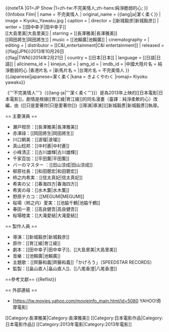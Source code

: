 {{noteTA
|G1=JP Show
|1=zh-tw:不完美情人;zh-hans:純淨脆弱的心;
}}
{{Infobox Film|
| name           = 不完美情人
| original_name  = {{lang|ja|潔く柔く}}
| image          = Kiyoku_Yawaku.jpg
| caption        = 
| director       = [[新城毅彦|新城毅彦]]
| writer         = [[田中幸子|田中幸子]]<br />[[大島里美|大島里美]]
| starring       = [[長澤雅美|長澤雅美]]<br />[[岡田將生|岡田將生]]
| music          = [[池賴廣|池賴廣]]
| cinematography = 
| editing        = 
| distributor    = [[C&I_entertainment|C&I entertainment]]
| released       = {{flag|JPN}}2013年10月26日<br />{{flag|TWN}}2014年2月21日
| country        = [[日本|日本]]
| language       = [[日語|日語]]
| allcinema_id   = 
| kinejun_id     = 
| amg_id         = 
| imdb_id        = 
|中國大陸片名 = 純淨脆弱的心
|香港片名    = 
|新馬片名    = 
|台灣片名    = 不完美情人
}}
{{Japanese|japanese=潔く柔く|kana = きよくやわく |romaji= Kiyoku yawaku}}

《'''不完美情人'''》（{{lang-ja|'''潔く柔く'''}}）是為2013年上映的[[日本電影|日本電影]]，劇情是根據[[育江綾|育江綾]]的同名漫畫（臺譯：純淨柔軟的心）改編，由《[[只是愛著你|只是愛著你]]》[[導演|導演]][[新城毅彥|新城毅彥]]執導。

== 主要演員 ==
* 瀬戸柑奈：[[長澤雅美|長澤雅美]]
* 赤澤祿：[[岡田將生|岡田將生]]
* 川口朝美：[[波瑠|波瑠]]
* 真山稔邦：[[中村蒼|中村蒼]]
* 小峰清正：[[古川雄輝|古川雄輝]]
* 千家百加：[[平田薫|平田薫]]
* バーのマスター ：[[田山涼成|田山涼成]]
* 柳原社長：[[和田聰宏|和田聰宏]]
* 柿之内希実：[[信太真妃|信太真妃]]
* 希実の父：[[春海四方|春海四方]]
* 希実の母：[[水木薫|水木薫]]
* 野原チカコ：[[MEGUMI|MEGUMI]]
* 桜場（柿之内）愛実：[[池脇千鶴|池脇千鶴]]
* 春田一恵：[[高良健吾|高良健吾]]
* 桜場睦実：[[大滝愛結|大滝愛結]]

== 製作人員 ==
* 導演：[[新城毅彦|新城毅彦]]
* 原作：[[育江綾|育江綾]]
* 劇本：[[田中幸子|田中幸子]]、[[大島里美|大島里美]]
* 音樂：[[池賴廣|池賴廣]]
* 主題歌：[[齊藤和義|齊藤和義]]「かげろう」（SPEEDSTAR RECORDS）
* 監製：[[畠山直人|畠山直人]]、[[八尾香澄|八尾香澄]]

==參考文獻==
{{Reflist}}

== 外部連結 ==
* [https://tw.movies.yahoo.com/movieinfo_main.html/id=5080 YAHOO!奇摩電影]

[[Category:長澤雅美|Category:長澤雅美]]
[[Category:日本電影作品|Category:日本電影作品]]
[[Category:2013年電影|Category:2013年電影]]